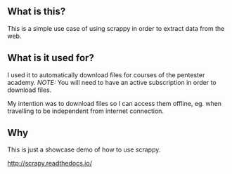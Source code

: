 ## What is this? ##
This is a simple use case of using scrappy in order to extract data from the web.

## What is it used for? ##
I used it to automatically download files for courses of the pentester academy.
*NOTE:* You will need to have an active subscription in order to download files.

My intention was to download files so I can access them offline, eg. when travelling to be independent from internet connection.

## Why ##
This is just a showcase demo of how to use scrappy.

http://scrapy.readthedocs.io/


